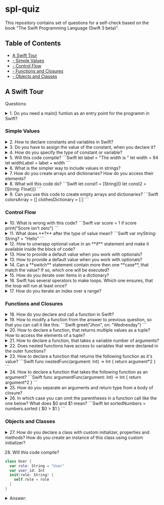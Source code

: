 # spl-quiz
This repository contains set of questions for a self-check based on the book "The Swift Programming Language (Swift 3 beta)".

## Table of Contents
* [A Swift Tour](../master/README.md#a-swift-tour)
* [- Simple Values](../master/README.md#simple-values)
* [- Control Flow](../master/README.md#control-flow)
* [- Functions and Closures](../master/README.md#functions-and-closures)
* [- Objects and Classes](../master/README.md#objects-and-classes)


## A Swift Tour

Questions:

<details> 
  <summary>1. Do you need a main() funtion as an entry point for the programm in Swift?</summary>
  
  No, because global scope is used as an entry point itself.
</details>

### Simple Values

<details> 
  <summary>2. How to declare constants and variables in Swift?</summary>
  
  You declare it with a keywords **let** and **var** like this:
```Swift
var myVariable = 42
let myConstant = 42
```
</details>

<details> 
  <summary>3. Do you have to assign the value of the constant, when you declare it?</summary>
  
  The value of a constant can be assigned later, but you must to assign it a value exactly once.
</details>

<details> 
  <summary>4. How do you specify the type of constant or variable?</summary>
  
  You write the type after it's name, separated by colon, like this:
```Swift
let explicitDouble: Double = 70
```
</details>

<details> 
  <summary>5. Will this code compile?
```Swift
let label = "The width is "
let width = 94
let widthLabel = label + width
```
</summary>

  No, because **label** and **width** have different types. You need to convert it explicitly, like this:
```Swift
let widthLabel = label + String(width)
```
</details>

<details> 
  <summary>6. What is the simpler way to include values in strings?</summary>
  
  You can use **\\()** inside the string and put some value or calculation in parenthesis, like this:
```Swift
let widthLabel = "The width is \(width) inches"
```
</details>

<details> 
  <summary>7. How do you create arrays and dictionaries? How do you access their elements?</summary>
  
```Swift
var colorsArray = ["red", "green", "blue"]
colorsArray[1] = "yellow"
var clothesDictionary = ["color": "blue", "size": "M"]
clothesDictionary["size"] = "L"
```
</details>

<details> 
  <summary>8. What will this code do?
```Swift
let const1 = [String]()
let const2 = [String: Float]()
```
  </summary>

  It will create an empty array of Strings and empty dictionary, which keys are Strings and values are Floats.
</details>

<details> 
  <summary>9. Can you use this code to create empty arrays and dictionaries?
```Swift
colorsArray = []
clothesDictionary = [:]
```
  </summary>

  Yes, but only if type information can be inferred.
</details>

### Control Flow

<details> 
  <summary>10. What is wrong with this code?
```Swift
var score = 1
if score print("Score isn't zero")
```
  </summary>

  Two things actually. First - in an **if** statement, the conditional must be a **Boolean** expression. Second - braces around the body are required. So, the code should look like this:
```Swift
var score = 1
if score > 0 {
  print("Score isn't zero")
}
```  
</details>

<details> 
  <summary>11. What does **?** after the type of value mean?
```Swift
var myString: String? = "Hello"
```
  </summary>

  It means that a value is optional, i.e. it will contain **nil** if value is missing. If you assign **nil** to a value, which isn't optional, compiler will give you an error.
</details>

<details> 
  <summary>12. How to unwrapp optional value in an **if** statement and make it available inside the block of code?</summary>

  You can use **if** and **let** keywords together to unwrapp a value. If the optional value is **nil**, the conditional is false and the code in braces is skipped.
  ```Swift
var optionalName: String? = "Bob"
if let name = optionalName {
  print("Hello, \(name)")
}
```
</details>

<details> 
  <summary>13. How to provide a default value when you work with optionals?</summary>

  You can provide default value using the **??** operator like this:
```Swift
let optionalName: String? = nil
print("Welcome, \(optionalName ?? "User")")
```
</details>

<details> 
  <summary>13. How to provide a default value when you work with optionals?</summary>

  You can provide default value using the **??** operator like this:
```Swift
let optionalName: String? = nil
print("Welcome, \(optionalName ?? "User")")
```
</details>

<details> 
  <summary>14. Can a **switch** statement contain more then one **case**, that match the value? If so, which one will be executed?</summary>

  Yes, it can. Switches support any kind of data and wide variety of comparison operations. For example, you can check if a value has full match with the other one in a **case** statement. Or check if it match with one of the listed options. Or check if it match the specific pattern you can specify with **let** and **where** keywords. If there are several cases that match the value, only the first one will be executed.
</details>

<details> 
  <summary>15. How do you iterate over items in a dictionary?</summary>

  One of the ways to do it is to use **for-in** statement, by providing a pair of names to use for each key-value pair:
```Swift
let dict = ["key1": "value1", "key2": "value2"]
for (key, value) in dict {
  print("key: \(key), value: \(value)")
}
```
</details>

<details> 
  <summary>16. Swift has several operators to make loops. Which one ensures, that the loop will run at least once?</summary>

```Swift
repeat {
  print("This string will be printed at least once")
} while false
```
</details>

<details> 
  <summary>17. How do you iterate an index over a range?</summary>

Use **..<** in a for-in loop to make a range that omits its upper value, and use **...** to make a range, that includes both values.
```Swift
for i in 0..<5 {  // or 'for i in 0...5 {'
    print("index is: \(i)")
}
```
</details>

### Functions and Closures

<details> 
  <summary>18. How do you declare and call a function in Swift?</summary>

Use **func** to declare a function. Call a function by following its name with a list of arguments in parentheses. Use **->** to separate parameter names and types from the function's return type.
```Swift
func greet(person: String, day: String) -> String {
  return "Hello \(person), today is \(day)."
}
greet(person: "Bob", day: "Tuesday")
```
</details>

<details> 
  <summary>19. How to modify a function from the answer to previous question, so that you can call it like this:
```Swift
greet("Jhon", on: "Wednesday")
```
</summary>

By default, functions use their parameter names as labels for their arguments. Write **_** to use no **person** argument label and write a custom label **on** before **day** parameter name:
```Swift
func greet(_ person: String, on day: String) -> String {
  return "Hello \(person), today is \(day)."
}
```
</details>

<details> 
  <summary>20. How to declare a function, that returns multiple values as a tuple? How to access the elements of a tuple?</summary>
  
  The elements of a tuple can be referred to either by name, or by number. A function, that returns a tuple can be declared like this:
```Swift
func statsFor(array: [Int]) -> (min: Int, max: Int) {
  var min = array[0]
  var max = array[0]
  //...
  return (min, max)
}
let stats = statsFor(array: [1,2,3])
print("min: \(stats.min), max: \(stats.1)")
```
</details>

<details> 
  <summary>21. How to declare a function, that takes a variable number of arguments?</summary>
  
  Functions, that take a variable number of arguments, collect them into array. This kind of functions can be declared using **...** after the type:
```Swift
func sumOf(numbers: Int...) -> Int {
  var sum = 0
  //...
  return sum
}
sumOf()
sumOf(numbers: 1, 2, 3)
```
</details>

<details> 
  <summary>22. Does nested functions have access to variables that were declared in the outer functions?</summary>
  
  Yes.
</details>

<details> 
  <summary>23. How to declare a function that returns the following function as it's value?
```Swift
func nestedFunc(argument: Int) -> Int {
  return argument*2
}
```
  </summary>
  
```Swift
func funcThatReturnsFunc() -> ((Int) -> Int) {
  func nestedFunc(argument: Int) -> Int {
    return argument*2
  }
  return nestedFunc
}
```  
</details>

<details> 
  <summary>24. How to declare a function that takes the following function as an argument?
```Swift
func argumentFunc(argument: Int) -> Int {
  return argument*2
}
```
  </summary>
  
```Swift
func funcThatTakes(function: ((Int) -> Int)) -> Bool  {
  function(2)
  return true
}
```
</details>

<details> 
  <summary>25. How do you separate an arguments and return type from a body of closure?</summary>
  
  You separate it using **in** keyword before body.
```Swift
numbers.map({
  (number: Int) -> Int in
  return number*2
})
```
</details>

<details> 
  <summary>26. In which case you can omit the parentheses in a function call like the one below? What does $0 and $1 mean?
```Swift
  let sortedNumbers = numbers.sorted { $0 > $1 }
```
  </summary>
  
  You can omit the parentheses of a function if closure is the only argument to it. $0 and $1 means you refer parameters of a closure by number instead of by name.

</details>

### Objects and Classes

<details> 
  <summary>27. How do you declare a class with custom initializer, properties and methods? How do you create an instance of this class using custom initializer?</summary>
  
  You declare a class using **class** keyword and add an initialzer to it with **init** keyword like this:
  ```Swift
  class Person {
    var name: String
    var age: Int = 0
    init(name: String, age: Int) {
      self.name = name  // use 'self' to distinguish class property
      self.age = age    // from initializer argument with the same name
    }
    func description() -> String {
      return "\(name), \(age)"
    }
  }
// create an instance using custom initializer like this:
var person = Person(name: "Bob", age: 42)
person.description()
```
</details>


28. Will this code compile?
```Swift
class User {
  var role: String = "User"
  var user_id: Int
  init(role: String) {
    self.role = role
  }
}
```
<details>
<summary>Answer:</summary>No, because of **user_id** property. Every property needs a value assigned - either in declaration (role) or in the initializer (user_id).
</details>
